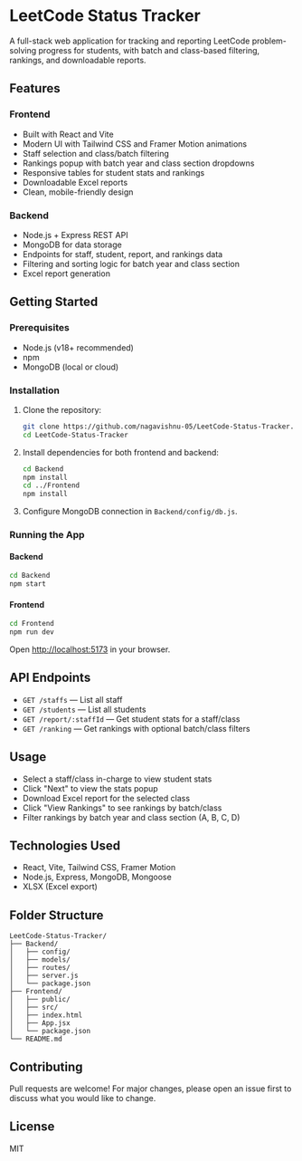 # LeetCode Status Tracker

A full-stack web application for tracking and reporting LeetCode problem-solving progress for students, with batch and class-based filtering, rankings, and downloadable reports.

## Features

### Frontend
- Built with React and Vite
- Modern UI with Tailwind CSS and Framer Motion animations
- Staff selection and class/batch filtering
- Rankings popup with batch year and class section dropdowns
- Responsive tables for student stats and rankings
- Downloadable Excel reports
- Clean, mobile-friendly design

### Backend
- Node.js + Express REST API
- MongoDB for data storage
- Endpoints for staff, student, report, and rankings data
- Filtering and sorting logic for batch year and class section
- Excel report generation

## Getting Started

### Prerequisites
- Node.js (v18+ recommended)
- npm
- MongoDB (local or cloud)

### Installation

1. Clone the repository:
   ```sh
   git clone https://github.com/nagavishnu-05/LeetCode-Status-Tracker.git
   cd LeetCode-Status-Tracker
   ```

2. Install dependencies for both frontend and backend:
   ```sh
   cd Backend
   npm install
   cd ../Frontend
   npm install
   ```

3. Configure MongoDB connection in `Backend/config/db.js`.

### Running the App

#### Backend
```sh
cd Backend
npm start
```

#### Frontend
```sh
cd Frontend
npm run dev
```

Open [http://localhost:5173](http://localhost:5173) in your browser.

## API Endpoints

- `GET /staffs` — List all staff
- `GET /students` — List all students
- `GET /report/:staffId` — Get student stats for a staff/class
- `GET /ranking` — Get rankings with optional batch/class filters

## Usage

- Select a staff/class in-charge to view student stats
- Click "Next" to view the stats popup
- Download Excel report for the selected class
- Click "View Rankings" to see rankings by batch/class
- Filter rankings by batch year and class section (A, B, C, D)

## Technologies Used
- React, Vite, Tailwind CSS, Framer Motion
- Node.js, Express, MongoDB, Mongoose
- XLSX (Excel export)

## Folder Structure
```
LeetCode-Status-Tracker/
├── Backend/
│   ├── config/
│   ├── models/
│   ├── routes/
│   ├── server.js
│   └── package.json
├── Frontend/
│   ├── public/
│   ├── src/
│   ├── index.html
│   ├── App.jsx
│   └── package.json
└── README.md
```

## Contributing
Pull requests are welcome! For major changes, please open an issue first to discuss what you would like to change.

## License
MIT
